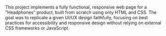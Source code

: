 This project implements a fully functional, responsive web page for a "Headphones" product, built from scratch using only HTML and CSS. The goal was to replicate a given UI/UX design faithfully, focusing on best practices for accessibility and responsive design without relying on external CSS frameworks or JavaScript.